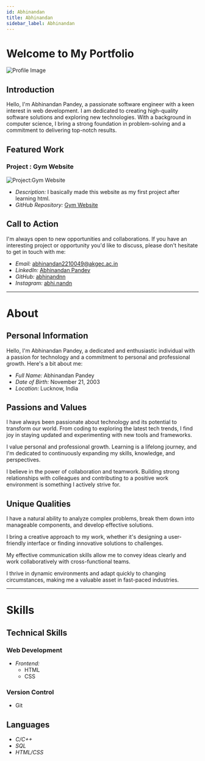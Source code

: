 ```yaml
---
id: Abhinandan
title: Abhinandan
sidebar_label: Abhinandan
---
```


# Welcome to My Portfolio


![Profile Image](https://instagram.fdel11-1.fna.fbcdn.net/v/t51.2885-19/350089961_588555269853900_7077871046736387325_n.jpg?stp=dst-jpg_s150x150&_nc_ht=instagram.fdel11-1.fna.fbcdn.net&_nc_cat=100&_nc_ohc=m5wJ-WAcvjEAX9vygvj&edm=AOQ1c0wBAAAA&ccb=7-5&oh=00_AfBySi_hpROmLqlLopXlFZdvEZjlnz30v6WjcR_1bAGakg&oe=651A85CD&_nc_sid=8b3546)

## Introduction

Hello, I'm Abhinandan Pandey, a passionate software engineer with a keen interest in web development. I am dedicated to creating high-quality software solutions and exploring new technologies. With a background in computer science, I bring a strong foundation in problem-solving and a commitment to delivering top-notch results.

## Featured Work

### Project : Gym Website

![Project:Gym Website](https://api.pikwy.com/web/65159e4b4326336e6562256b.jpg)

- *Description:* I basically made this website as my first project after learning html.
- *GitHub Repository:* [Gym Website](https://github.com/abhinandnn/gymproj)

## Call to Action

I'm always open to new opportunities and collaborations. If you have an interesting project or opportunity you'd like to discuss, please don't hesitate to get in touch with me:

- *Email:* abhinandan2210049@akgec.ac.in
- *LinkedIn:* [Abhinandan Pandey](https://www.linkedin.com)
- *GitHub:* [abhinandnn](https://github.com/abhinandnn)
- *Instagram:* [abhi.nandn](https://www.instagram.com/abhi.nandn)



-------------------------------------------------

# About


## Personal Information

Hello, I'm Abhinandan Pandey, a dedicated and enthusiastic individual with a passion for technology and a commitment to personal and professional growth. Here's a bit about me:

- *Full Name:* Abhinandan Pandey
- *Date of Birth:* November 21, 2003
- *Location:* Lucknow, India

## Passions and Values


I have always been passionate about technology and its potential to transform our world. From coding to exploring the latest tech trends, I find joy in staying updated and experimenting with new tools and frameworks.


I value personal and professional growth. Learning is a lifelong journey, and I'm dedicated to continuously expanding my skills, knowledge, and perspectives.


I believe in the power of collaboration and teamwork. Building strong relationships with colleagues and contributing to a positive work environment is something I actively strive for.


## Unique Qualities


I have a natural ability to analyze complex problems, break them down into manageable components, and develop effective solutions.


I bring a creative approach to my work, whether it's designing a user-friendly interface or finding innovative solutions to challenges.


My effective communication skills allow me to convey ideas clearly and work collaboratively with cross-functional teams.


I thrive in dynamic environments and adapt quickly to changing circumstances, making me a valuable asset in fast-paced industries.



-------------------------------------------------

# Skills


## Technical Skills

### Web Development

- *Frontend:*
  - HTML
  - CSS

### Version Control

- Git

## Languages

- *C/C++*
- *SQL*
- *HTML/CSS*